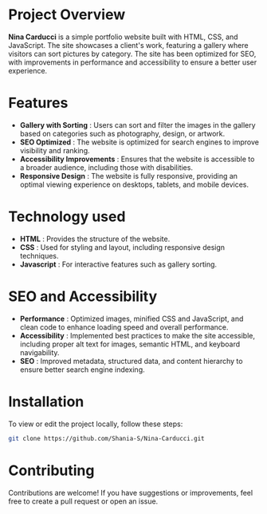 # Project Overview
**Nina Carducci** is a simple portfolio website built with HTML, CSS, and JavaScript. The site showcases a client's work, featuring a gallery where visitors can sort pictures by category. The site has been optimized for SEO, with improvements in performance and accessibility to ensure a better user experience.

# Features
* **Gallery with Sorting** : Users can sort and filter the images in the gallery based on categories such as photography, design, or artwork.
* **SEO Optimized** : The website is optimized for search engines to improve visibility and ranking.
* **Accessibility Improvements** : Ensures that the website is accessible to a broader audience, including those with disabilities.
* **Responsive Design** : The website is fully responsive, providing an optimal viewing experience on desktops, tablets, and mobile devices.

# Technology used
* **HTML** : Provides the structure of the website.
* **CSS** : Used for styling and layout, including responsive design techniques.
* **Javascript** : For interactive features such as gallery sorting.

# SEO and Accessibility
* **Performance** : Optimized images, minified CSS and JavaScript, and clean code to enhance loading speed and overall performance.
* **Accessibility** : Implemented best practices to make the site accessible, including proper alt text for images, semantic HTML, and keyboard navigability.
* **SEO** : Improved metadata, structured data, and content hierarchy to ensure better search engine indexing.

# Installation 
To view or edit the project locally, follow these steps:
```bash
git clone https://github.com/Shania-S/Nina-Carducci.git
```

# Contributing
Contributions are welcome! If you have suggestions or improvements, feel free to create a pull request or open an issue.
